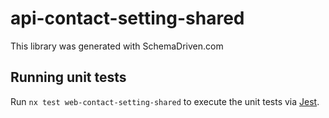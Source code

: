 
# api-contact-setting-shared

This library was generated with SchemaDriven.com

## Running unit tests

Run `nx test web-contact-setting-shared` to execute the unit tests via [Jest](https://jestjs.io).


